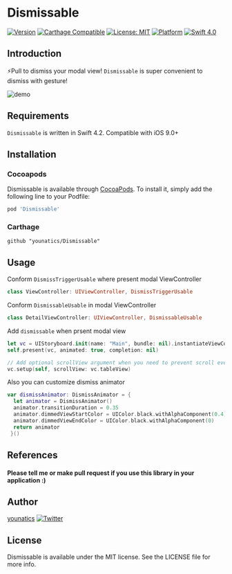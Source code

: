 # Dismissable
[![Version](https://img.shields.io/cocoapods/v/Dismissable.svg?style=flat)](http://cocoapods.org/pods/Dismissable)
[![Carthage Compatible](https://img.shields.io/badge/Carthage-compatible-4BC51D.svg?style=flat)](https://github.com/Carthage/Carthage)
[![License: MIT](https://img.shields.io/badge/license-MIT-blue.svg?style=flat)](https://github.com/younatics/Dismissable/blob/master/LICENSE)
[![Platform](https://img.shields.io/cocoapods/p/Dismissable.svg?style=flat)](http://cocoapods.org/pods/Triangulation)
[![Swift 4.0](https://img.shields.io/badge/Swift-4.2-orange.svg?style=flat)](https://developer.apple.com/swift/)

## Introduction
⚡️Pull to dismiss your modal view! `Dismissable` is super convenient to dismiss with gesture!

![demo](https://github.com/younatics/Dismissable/blob/master/image/Dismissable.gif)

## Requirements

`Dismissable` is written in Swift 4.2. Compatible with iOS 9.0+

## Installation

### Cocoapods

Dismissable is available through [CocoaPods](http://cocoapods.org). To install
it, simply add the following line to your Podfile:

```ruby
pod 'Dismissable'
```
### Carthage
```
github "younatics/Dismissable"
```

## Usage

Conform `DismissTriggerUsable` where present modal ViewController
```swift
class ViewController: UIViewController, DismissTriggerUsable
```
Conform `DismissableUsable` in modal ViewController
```swift
class DetailViewController: UIViewController, DismissableUsable
```
Add `dismissable` when prsent modal view
```swift
let vc = UIStoryboard.init(name: "Main", bundle: nil).instantiateViewController(withIdentifier: "detail") as! DetailViewController
self.present(vc, animated: true, completion: nil)

// Add optional scrollView argument when you need to prevent scroll event when offset is big
vc.setup(self, scrollView: vc.tableView)
```

Also you can customize dismiss animator
```swift
var dismissAnimator: DismissAnimator = {
  let animator = DismissAnimator()
  animator.transitionDuration = 0.35
  animator.dimmedViewStartColor = UIColor.black.withAlphaComponent(0.4)
  animator.dimmedViewEndColor = UIColor.black.withAlphaComponent(0)
  return animator
 }()
```

## References
#### Please tell me or make pull request if you use this library in your application :) 

## Author
[younatics](https://twitter.com/younatics)
<a href="http://twitter.com/younatics" target="_blank"><img alt="Twitter" src="https://img.shields.io/twitter/follow/younatics.svg?style=social&label=Follow"></a>

## License
Dismissable is available under the MIT license. See the LICENSE file for more info.
